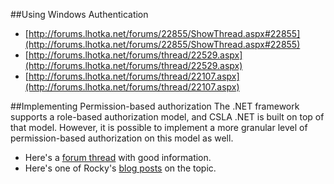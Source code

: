 ##Using Windows Authentication
* [http://forums.lhotka.net/forums/22855/ShowThread.aspx#22855](http://forums.lhotka.net/forums/22855/ShowThread.aspx#22855)
* [http://forums.lhotka.net/forums/thread/22529.aspx](http://forums.lhotka.net/forums/thread/22529.aspx)
* [http://forums.lhotka.net/forums/thread/22107.aspx](http://forums.lhotka.net/forums/thread/22107.aspx)

##Implementing Permission-based authorization
The .NET framework supports a role-based authorization model, and CSLA .NET is built on top of that model. However, it is possible to implement a more granular level of permission-based authorization on this model as well.

* Here's a [forum thread](http://forums.lhotka.net/forums/thread/17604.aspx) with good information.
* Here's one of Rocky's [blog posts](http://www.lhotka.net/weblog/PermissionbasedAuthorizationVsRolebasedAuthorization.aspx) on the topic.
